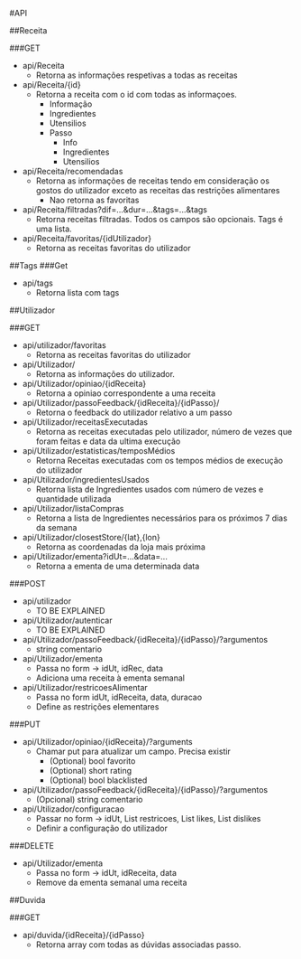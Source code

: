 
#API

##Receita

###GET
* api/Receita
  * Retorna as informações respetivas a todas as receitas
* api/Receita/{id}
  * Retorna a receita com o id com todas as informaçoes.
    * Informação
    * Ingredientes
    * Utensilios
    * Passo
      * Info
      * Ingredientes
      * Utensilios
* api/Receita/recomendadas
  * Retorna as informações de receitas tendo em consideração os gostos do utilizador exceto as receitas das restrições alimentares
    * Nao retorna as favoritas  
* api/Receita/filtradas?dif=...&dur=...&tags=...&tags
  * Retorna receitas filtradas. Todos os campos são opcionais. Tags é uma lista.
* api/Receita/favoritas/{idUtilizador}
  * Retorna as receitas favoritas do utilizador


##Tags
###Get
* api/tags
    * Retorna lista com tags



##Utilizador

###GET
* api/utilizador/favoritas
  * Retorna as receitas favoritas do utilizador
* api/Utilizador/
  * Retorna as informações do utilizador.
* api/Utilizador/opiniao/{idReceita}
  * Retorna a opiniao correspondente a uma receita 
* api/Utilizador/passoFeedback/{idReceita}/{idPasso}/
  * Retorna o feedback do utilizador relativo a um passo
* api/Utilizador/receitasExecutadas
  * Retorna as receitas executadas pelo utilizador, número de vezes que foram feitas e data da ultima execução 
* api/Utilizador/estatisticas/temposMédios
  * Retorna Receitas executadas com os tempos médios de execução do utilizador
* api/Utilizador/ingredientesUsados
  * Retorna lista de Ingredientes usados com número de vezes e quantidade utilizada
* api/Utilizador/listaCompras
  * Retorna a lista de Ingredientes necessários para os próximos 7 dias da semana
* api/Utilizador/closestStore/{lat},{lon}
  * Retorna as coordenadas da loja mais próxima
* api/Utilizador/ementa?idUt=...&data=...
  * Retorna a ementa de uma determinada data


###POST
* api/utilizador
  * TO BE EXPLAINED
* api/Utilizador/autenticar
  * TO BE EXPLAINED
* api/Utilizador/passoFeedback/{idReceita}/{idPasso}/?argumentos
    * string comentario
* api/Utilizador/ementa
    * Passa no form -> idUt, idRec, data 
    * Adiciona uma receita à ementa semanal
* api/Utilizador/restricoesAlimentar
    * Passa no form idUt, idReceita, data, duracao
    * Define as restrições elementares

###PUT
* api/Utilizador/opiniao/{idReceita}/?arguments
  * Chamar put para atualizar um campo. Precisa existir
    * (Optional) bool favorito
    * (Optional) short rating
    * (Optional) bool blacklisted
* api/Utilizador/passoFeedback/{idReceita}/{idPasso}/?argumentos
    * (Opcional) string comentario 
* api/Utilizador/configuracao
    * Passar no form -> idUt, List<int> restricoes, List<int> likes, List<int> dislikes
    * Definir a configuração do utilizador

###DELETE
* api/Utilizador/ementa
  * Passa no form ->  idUt, idReceita, data
  * Remove da ementa semanal uma receita


##Duvida

###GET
* api/duvida/{idReceita}/{idPasso}
  * Retorna array com todas as dúvidas associadas passo.